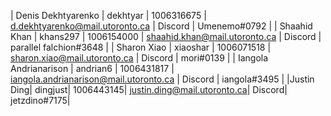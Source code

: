 | Denis Dekhtyarenko | dekhtyar | 1006316675 | d.dekhtyarenko@mail.utoronto.ca | Discord | Umenemo#0792 |
| Shaahid Khan | khans297 | 1006154000 | shaahid.khan@mail.utoronto.ca | Discord | parallel falchion#3648 |
| Sharon Xiao | xiaoshar | 1006071518 | sharon.xiao@mail.utoronto.ca | Discord | mori#0139 |
| Iangola Andrianarison | andrian6 | 1006431817 | iangola.andrianarison@mail.utoronto.ca | Discord | iangola#3495 |
|Justin Ding| dingjust| 1006443145| justin.ding@mail.utoronto.ca| Discord| jetzdino#7175|
